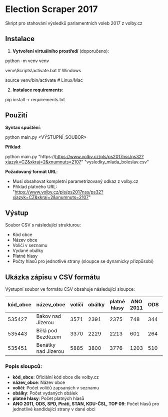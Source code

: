 # Election Scraper 2017

Skript pro stahování výsledků parlamentních voleb 2017 z volby.cz

## Instalace

1. **Vytvoření virtuálního prostředí** (doporučeno):

python -m venv venv

venv\Scripts\activate.bat # Windows

source venv/bin/activate # Linux/Mac

2. **Instalace requirements**:

pip install -r requirements.txt

## Použití

**Syntax spuštění**:

python main.py <URL> <VÝSTUPNÍ_SOUBOR>

**Příklad**:

python main.py "https://https://www.volby.cz/pls/ps2017nss/ps32?xjazyk=CZ&xkraj=2&xnumnuts=2107" "vysledky_mlada_boleslav.csv"

**Požadovaný formát URL**:
- Musí obsahovat kompletní parametrizovaný odkaz z volby.cz
- Příklad platného URL:  
  "https://www.volby.cz/pls/ps2017nss/ps32?xjazyk=CZ&xkraj=2&xnumnuts=2107"

## Výstup

Soubor CSV s následující strukturou:
- Kód obce
- Název obce
- Voliči v seznamu
- Vydané obálky
- Platné hlasy
- Počty hlasů pro jednotlivé strany (sloupce se dynamicky přizpůsobí)

## Ukázka zápisu v CSV formátu

Výstupní soubor ve formátu CSV obsahuje následující sloupce:

| kód_obce | název_obce           | voliči | obálky | platné hlasy | ANO 2011 | ODS | SPD | Piráti | STAN | KDU-ČSL | TOP 09 |
|----------|----------------------|--------|--------|--------------|----------|-----|-----|--------|------|---------|--------|
| 535427   | Bakov nad Jizerou    | 3571   | 2391   | 2375         | 748      | 344 | 267 | 224    | 224  | 76      | 71     |
| 535443   | Bělá pod Bezdězem    | 3370   | 2229   | 2213         | 601      | 264 | 265 | 199    | 194  | 66      | 61     |
| 535451   | Benátky nad Jizerou  | 5885   | 3800   | 3776         | 1203     | 510 | 393 | 372    | 291  | 138     | 113    |

### Popis sloupců:

- **kód_obce**: Oficiální kód obce dle volby.cz
- **název_obce**: Název obce
- **voliči**: Počet voličů zapsaných v seznamu
- **obálky**: Počet vydaných obálek
- **platné hlasy**: Počet platných hlasů
- **ANO 2011, ODS, SPD, Piráti, STAN, KDU-ČSL, TOP 09**: Počet hlasů pro jednotlivé kandidující strany v dané obci



